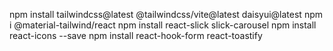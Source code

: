 npm install tailwindcss@latest @tailwindcss/vite@latest daisyui@latest
npm i @material-tailwind/react
npm install react-slick slick-carousel
npm install react-icons --save
npm install react-hook-form react-toastify

